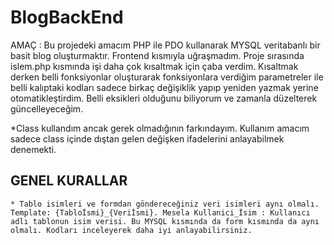 # BlogBackEnd

AMAÇ : Bu projedeki amacım PHP ile PDO kullanarak MYSQL veritabanlı bir basit blog oluşturmaktır. Frontend kısmıyla uğraşmadım. Proje sırasında islem.php kısmında işi daha çok kısaltmak için çaba verdim. Kısaltmak derken belli fonksiyonlar oluşturarak fonksiyonlara verdiğim parametreler ile belli kalıptaki kodları sadece birkaç değişiklik yapıp yeniden yazmak yerine otomatikleştirdim. Belli eksikleri olduğunu biliyorum ve zamanla düzelterek güncelleyeceğim.

*Class kullandım ancak gerek olmadığının farkındayım. Kullanım amacım sadece class içinde dıştan gelen değişken ifadelerini anlayabilmek denemekti.

## GENEL KURALLAR

    * Tablo isimleri ve formdan göndereceğiniz veri isimleri aynı olmalı. Template: {Tabloİsmi}_{Veriİsmi}. Mesela Kullanici_İsim : Kullanıcı adlı tablonun isim verisi. Bu MYSQL kısmında da form kısmında da aynı olmalı. Kodları inceleyerek daha iyi anlayabilirsiniz.
